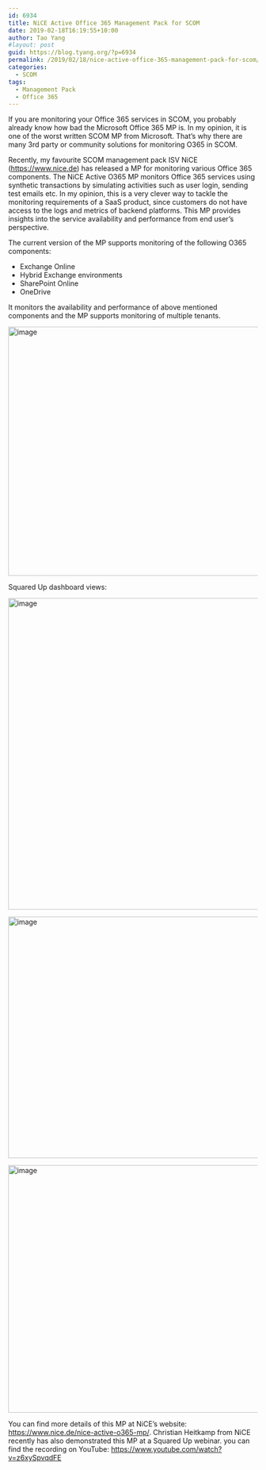 ```yaml
---
id: 6934
title: NiCE Active Office 365 Management Pack for SCOM
date: 2019-02-18T16:19:55+10:00
author: Tao Yang
#layout: post
guid: https://blog.tyang.org/?p=6934
permalink: /2019/02/18/nice-active-office-365-management-pack-for-scom/
categories:
  - SCOM
tags:
  - Management Pack
  - Office 365
---
```

If you are monitoring your Office 365 services in SCOM, you probably already know how bad the Microsoft Office 365 MP is. In my opinion, it is one of the worst written SCOM MP from Microsoft. That’s why there are many 3rd party or community solutions for monitoring O365 in SCOM.

Recently, my favourite SCOM management pack ISV NiCE (<a title="https://www.nice.de" href="https://www.nice.de">https://www.nice.de</a>) has released a MP for monitoring various Office 365 components. The NiCE Active O365 MP monitors Office 365 services using synthetic transactions by simulating activities such as user login, sending test emails etc. In my opinion, this is a very clever way to tackle the monitoring requirements of a SaaS product, since customers do not have access to the logs and metrics of backend platforms. This MP provides insights into the service availability and performance from end user’s perspective.

The current version of the MP supports monitoring of the following O365 components:

<ul>
    <li>Exchange Online</li>
    <li>Hybrid Exchange environments</li>
    <li>SharePoint Online</li>
    <li>OneDrive</li>
</ul>

It monitors the availability and performance of above mentioned components and the MP supports monitoring of multiple tenants.

<a href="https://blog.tyang.org/wp-content/uploads/2019/02/image.png"><img width="1002" height="502" title="image" style="display: inline; background-image: none;" alt="image" src="https://blog.tyang.org/wp-content/uploads/2019/02/image_thumb.png" border="0"></a>

Squared Up dashboard views:

<a href="https://blog.tyang.org/wp-content/uploads/2019/02/image-1.png"><img width="1002" height="628" title="image" style="display: inline; background-image: none;" alt="image" src="https://blog.tyang.org/wp-content/uploads/2019/02/image_thumb-1.png" border="0"></a>

<a href="https://blog.tyang.org/wp-content/uploads/2019/02/image-2.png"><img width="1002" height="487" title="image" style="display: inline; background-image: none;" alt="image" src="https://blog.tyang.org/wp-content/uploads/2019/02/image_thumb-2.png" border="0"></a>

<a href="https://blog.tyang.org/wp-content/uploads/2019/02/image-3.png"><img width="1002" height="499" title="image" style="display: inline; background-image: none;" alt="image" src="https://blog.tyang.org/wp-content/uploads/2019/02/image_thumb-3.png" border="0"></a>

You can find more details of this MP at NiCE’s website: <a title="https://www.nice.de/nice-active-o365-mp/" href="https://www.nice.de/nice-active-o365-mp/">https://www.nice.de/nice-active-o365-mp/</a>. Christian Heitkamp from NiCE recently has also demonstrated this MP at a Squared Up webinar. you can find the recording on YouTube: <a title="https://www.youtube.com/watch?v=z6xySpvqdFE" href="https://www.youtube.com/watch?v=z6xySpvqdFE">https://www.youtube.com/watch?v=z6xySpvqdFE</a>